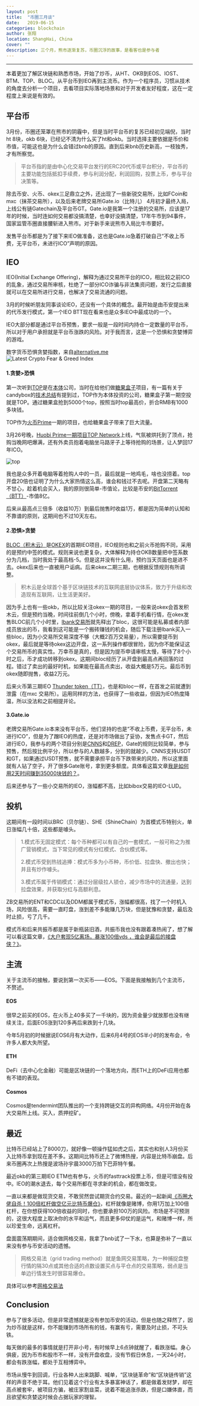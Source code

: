 ```yaml
---
layout: post
title:  "币圈三月谈"
date:   2019-06-15
categories: blockchain
author: 张翔
location: ShangHai, China
cover: ""
description: 三个月，熊市逐渐复苏，币圈沉浮的故事，是看客也是参与者
---
```

---

本着更加了解区块链和熟悉市场，开始了炒币，从HT、OKB到EOS、IOST、BTM、TOP、BLOC。从平台币到IEO再到主流币。作为一个程序员，习惯从技术的角度去分析一个项目，去看项目实际落地场景和对于开发者友好程度，这在一定程度上来说是有效的。

## 平台币

3月份，币圈还笼罩在熊市的阴霾中，但是当时平台币的复苏已经初见端倪，当时ht 8块，okb 6块，已经记不清为什么买了ht和okb。当时选择主要依据是币价和市值，可能这也是为什么会错过bnb的原因。直到后来bnb历史新高，一枝独秀，才有所察觉。

> 平台币指的是由中心化交易平台发行的ERC20代币或平台积分，平台币的主要功能包括抵扣手续费，参与利润分配，利润回购，投票上币，参与平台决策等。

除去币安、火币、okex三足鼎立之外，还出现了一些新锐交易所，比如FCoin和mxc（抹茶交易所），以及后来老牌交易所Gate.io（比特儿） 4月初才最终入局，上线公有链Gatechain及平台币GT。Gate.io是我第一个注册的交易所，应该是17年的时候，当时连如何交易都没搞清楚，也幸好没搞清楚，17年牛市到94事件，国家监管币圈直接腰斩进入熊市。对于新手来说熊市入局比牛市要好。

发售平台币都是为了接下来IEO做准备，这也是Gate.io急着打破自己“不收上币费，无平台币，未进行ICO”声明的原因。

## IEO

IEO(Initial Exchange Offering)，解释为通过交易所平台的ICO，相比较之前ICO的乱象，通过交易所审核，杜绝了一部分ICO诈骗与非法集资问题，发行之后直接就可以在交易所进行交易，也解决了交易流通的问题。

3月的时候听朋友同事谈论IEO，还没有一个具体的概念。最开始是由币安提出来的代币发行模式，第一个IEO BTT现在看来也是众多IEO中最成功的一个。

IEO大部分都是通过平台币预售，要求一般是一段时间内持仓一定数量的平台币，所以对于用户承担就是平台币涨跌的风险。对于我而言，这是一个恐惧和贪婪博弈的游戏。

数字货币恐惧贪婪指数，来自[alternative.me](https://alternative.me/crypto/fear-and-greed-index/)
<img src="https://alternative.me/crypto/fear-and-greed-index.png" alt="Latest Crypto Fear & Greed Index" />


#### 1.贪婪>恐惧

第一次听到[TOP](https://www.topnetwork.org/)是在[本体](https://ont.io/)公司，当时在给他们做[糖果盒子](https://candy.ont.io/)项目，有一篇有关于candybox的[技术总结](https://shellteo.top/candybox/)有提到过，TOP作为本体投资的公司，糖果盒子第一期空投就是TOP。通过糖果盒抢到5000个top，按照当时top最高价，折合RMB有1000多块钱。

TOP作为[火币Prime](https://www.hbg.com/zh-cn/projectcenter/)一期的项目，也给糖果盒子带来了巨大流量。

3月26号晚，[Huobi Prime一期项目TOP Network](https://huobiglobal.zendesk.com/hc/zh-cn/articles/360000222462-%E7%81%AB%E5%B8%81%E5%85%A8%E7%90%83%E7%AB%99%E5%B0%86%E4%BA%8E2019%E5%B9%B403%E6%9C%8826%E6%97%A5%E9%80%9A%E8%BF%87%E4%BC%98%E9%80%89%E9%80%9A%E9%81%93-Huobi-Prime-%E4%B8%8A%E7%BA%BFTOP-Network%E9%A1%B9%E7%9B%AE)上线，气氛被烘托到了顶点，抢购当晚网吧爆满，还有外卖员抱着电脑坐马路牙子上等待抢购的场景，让人梦回17年ICO。

![top](http://myblog-images1.oss-cn-beijing.aliyuncs.com/ieo/top.jpg)

我也是众多开着电脑等着抢购人中的一员，最后就是一地鸡毛，啥也没捞着。top开盘20倍也证明了为什么大家热情这么高，谁会和钱过不去呢。开盘第二天略有不甘心，趁着机会买入，我的原则很简单-市值论，比较是币安的[BitTorrent（BTT）](https://www.bittorrent.com/)-市值8亿。

后来从最高点三倍多（收益10万）到最后抛售时收益1万，都是因为简单的认知和不靠谱的原则，这期间也不过10天左右。

#### 2.恐惧>贪婪

[BLOC（积木云）](https://www.jimyun.com/)是[OKEX](https://www.okex.com/activity/jumpstart)的首期IEO项目，IEO规则也和之前火币抢购不同，采用的是预约中签的模式。规则来说也更复杂，大体解释为持仓OKB数量把中签系数分为几档，当时我处于最高档-5。但是这并没有什么用，预约当天页面也是进不去。okex后来也一直被用户诟病。后来okex二期三期，也根据反馈规则有所调整。

>积木云是全球首个基于区块链技术的互联网底层协议体系，致力于升级和改造现有互联网，让生活更美好。

因为手上也有一些okb，所以比较关注okex一期的项目，一般来说okex会首发积木云，但是预约当晚，时间往前倒几个小时，傍晚，拿着手机看行情，在okex发售BLOC前几个小时里，[lbank交易所](https://www.lbank.info/)就先释出了bloc，这很可能是私募或者内部成员放出的币，我看到这可能是一个搬砖赚钱的机会，随后下载注册lbank买入一些bloc，因为小交易所交易深度不够（大概2百万交易量），所以需要提币到okex，最后就是等待okex这边开盘，这一系列操作都很冒险，因为你不能保证这个交易所币的真实性。万幸币是真的，但是因为提币申请审核太慢，等待了8个小时之后，币才成功转移到okex。这期间bloc经历了从开盘到最高点再回落的过程。错过了卖出的最好时机，如果能在最高点卖出，收益大概是5万元。最后币到okex随即抛售，收益2万元。

后来火币第三期IEO [Thunder token（TT）](https://www.thundercore.com/)，也是和bloc一样，在首发之前就遭到泄露（在mxc
交易所）。运用同样的方法，也获得了一些收益，但因为IEO热度降温，所以没法和之前相提并论。

#### 3.Gate.io

老牌交易所Gate.io本来没有平台币，他们坚持的也是“不收上币费，无平台币，未进行ICO”，但是为了蹭IEO的热度，还是对市场做出了妥协，发售点卡GT，然后进行IEO，我参与的两个项目分别是[CNNS](https://cnns.io/)和[DREP](https://www.drep.org/)，Gate的规则比较简单，参与预售，然后按比例平分，所以参与的人数越多，分到的就越少。CNNS支持USDT和GT，如果通过USDT预售，就不需要承担平台币下跌带来的风险，所以这里面就有人钻了空子，开了很多Gate账号，拿到更多额度。具体看这篇文章[我是如何用2天时间赚到35000块钱的？](https://bihu.com/article/1969593153/page/9)。

后来还参与了一些小交易所的IEO，涨幅都不高，比如bibox交易的IEO-LUD。

## 投机

这期间有一段时间以BRC（贝尔链）、SHE（ShineChain）为首模式币特别火，单日涨幅几十倍，这些都是噱头。

>1.模式币无固定模式：每个币种都可以有自己的一套模式，一般可称之为推广营销模式，当下常见的模式有分红模式、合伙模式等。
>
>2.模式币受到热钱追捧：模式币多为小币种，币价低、拉盘快、撤出也快；并且有炒作噱头。
>
>3.模式币属于传销模式：通过分层级拉人锁仓，减少市场中的流通量，达到拉盘效果，并获取分红与高额利息。

ZB交易所的ENT和CDC以及DDM都属于模式币，涨幅都很高，找了一个时机入场，风险很高，需要一直盯盘，涨到差不多能赚几万块，但是犹豫和贪婪，最后及时止损，亏了几千。

模式币和后来共振币都是属于新瓶装旧酒，共振币我也没有跟着凑热闹了，想了解可以看这篇文章，[《大户套现5亿离场，暴涨100倍vds ，谁会是最后的接盘侠？》](https://www.zilian8.com/137581.html)。


## 主流
关于主流币的接触，要说到第一次买币——EOS。下面是我接触到几个主流币，不赘述。

#### EOS
很早之前买的EOS，在火币上40多买了一千块的，因为资金量少就放那也没有继续关注，后面EOS涨到120多再后来跌到十几块。

今年5月初的时候据说EOS6月有大动作，后来6月4号的EOS半小时的发布会，令许多人都大失所望。

#### ETH
DeFi（去中心化金融）可能是区块链的一个落地方向，而ETH上的DeFi应用也都有不错的表现。

#### Cosmos
Cosmos是tendermint团队推出的一个支持跨链交互的异构网络。4月份开始在各大交易所上线。买入，质押挖矿。

## 最近
比特币已经站上了8000刀，就好像一顿操作猛如虎之后，其实也和别人3月份买入比特币拿到现在差不多。这期间比特币还上了微博热搜，内容是比特币崩盘。后来币圈再次上热搜是波场孙宇晨3000万拍下巴菲特午餐。

最近okb的第三期IEO ETM也有参与，火币的fasttrack投票上币，但是可惜没有投中。IEO的潮水退去，每个交易所都在寻求新的机会，都在做改变。

一直以来都是做现货交易，不敢贸然尝试期货合约交易。最近的一起新闻[《币圈大佬自杀！100倍杠杆做空亿元比特币爆仓》](http://news.stcn.com/2019/0612/15177785.shtml)，杠杆就像是赌博，你用1万加上100倍杠杆，在你想获得100倍收益的同时，你也要承担100万的风险。市场是不可预测的，这很大程度上取决你的水平和运气，而且更多仰仗的是运气，和赌博一样，所以珍爱生命，远离杠杆。

盘面震荡期期间，适合做网格交易，我拿了bnb试了一下水，也算是弥补了一直以来没有参与币安活动的遗憾。

>网格交易法（grid trading method）就是鱼网交易策略，为一种捕捉盘整行情的隔30点或其他合适的点数设置买点与平仓点的交易策略，弱点是当单边行情发生时很容易爆仓。

具体可以参考[网格交易法](http://www.baike.com/wiki/%E7%BD%91%E6%A0%BC%E4%BA%A4%E6%98%93%E6%B3%95)

## Conclusion
参与了很多活动，但是非常遗憾就是没有参加币安的活动，但是也随之释然了，因为炒币就是这样，你不能赚到市场所有的钱，有赢有亏，需要及时止损，不可头铁。

每天做的最多的事情就是打开非小号，有时候早上6点钟就醒了，看跌涨幅。身心俱疲，因为币市和股市不一样，没有开盘收盘，没有节假日休息，一天24小时，都会有跌涨幅，都处于互相博弈中。

市场从慢牛到回调，行业各种人出来跳脚、喊单，“区块链革命”和“区块链传销”这样的声音不绝于耳。他们见着这个行业有太多暴富神话了，都是做着发财梦，却在高点被套牢，被项目方骗，被庄家割韭菜，说着不能追涨杀跌，但是口嫌体直，而且欲望和贪婪这时候会占据玩家的理智。
